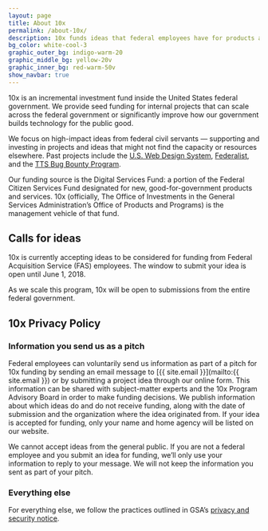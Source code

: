 ```yaml
---
layout: page
title: About 10x
permalink: /about-10x/
description: 10x funds ideas that federal employees have for products and services that solve problems affecting the experience people have with the government.
bg_color: white-cool-3
graphic_outer_bg: indigo-warm-20
graphic_middle_bg: yellow-20v
graphic_inner_bg: red-warm-50v
show_navbar: true
---
```


10x is an incremental investment fund inside the United States federal government. We provide seed funding for internal projects that can scale across the federal government or significantly improve how our government builds technology for the public good.

We focus on high-impact ideas from federal civil servants — supporting and investing in projects and ideas that might not find the capacity or resources elsewhere. Past projects include the [U.S. Web Design System](https://designsystem.digital.gov), [Federalist](https://federalist.18f.gov), and the [TTS Bug Bounty Program](https://hackerone.com/tts).

Our funding source is the Digital Services Fund: a portion of the Federal Citizen Services Fund designated for new, good-for-government products and services. 10x (officially, The Office of Investments in the General Services Administration’s Office of Products and Programs) is the management vehicle of that fund.

<h2 class="docs-h2">Calls for ideas</h2>

10x is currently accepting ideas to be considered for funding from Federal Acquisition Service (FAS) employees.  The window to submit your idea is open until June 1, 2018.

As we scale this program, 10x will be open to submissions from the entire federal government.

<h2 class="docs-h2">10x Privacy Policy</h2>

### Information you send us as a pitch
Federal employees can voluntarily send us information as part of a pitch for 10x funding by sending an email message to [{{ site.email }}](mailto:{{ site.email }}) or by submitting a project idea through our online form. This information can be shared with subject-matter experts and the 10x Program Advisory Board in order to make funding decisions. We publish information about which ideas do and do not receive funding, along with the date of submission and the organization where the idea originated from. If your idea is accepted for funding, only your name and home agency will be listed on our website.

We cannot accept ideas from the general public. If you are not a federal employee and you submit an idea for funding, we’ll only use your information to reply to your message. We will not keep the information you sent as part of your pitch.

### Everything else
For everything else, we follow the practices outlined in GSA’s [privacy and security notice](https://www.gsa.gov/website-information/privacy-and-security-notice).  
